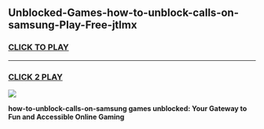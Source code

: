 
## Unblocked-Games-how-to-unblock-calls-on-samsung-Play-Free-jtlmx
<h3>
<a href="https://premium76.site?title=how-to-unblock-calls-on-samsung&ref=21A">CLICK TO PLAY</a></h3>
<hr>

<h3>
<a href="https://premium76.site?title=how-to-unblock-calls-on-samsung&ref=21A">CLICK 2 PLAY</a>
  
</h3>

<a href="https://premium76.site?title=how-to-unblock-calls-on-samsung&ref=21A"><img src="https://clearcache.store/games.png"></a>


**how-to-unblock-calls-on-samsung games unblocked: Your Gateway to Fun and Accessible Online Gaming**
